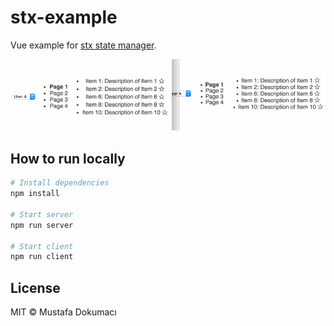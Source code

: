 # stx-example

Vue example for [stx state manager](https://github.com/mstdokumaci/stx).

![Screenshot](https://github.com/mstdokumaci/stx-vue-example/blob/master/screenshot.gif?raw=true)

## How to run locally

``` bash
# Install dependencies
npm install

# Start server
npm run server

# Start client
npm run client
```

## License

MIT © Mustafa Dokumacı
